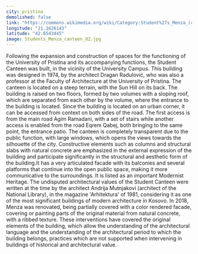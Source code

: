 ```yaml
---
city: pristina
demolished: false
link: "https://commons.wikimedia.org/wiki/Category:Student%27s_Menza_(canteen)"
longitude: "21.1626143"
latitude: "42.6543445"
image: Students_Menza_canteen_02.jpg
---
```

Following the expansion and construction of spaces for the functioning of the University of Pristina and its accompanying functions, the Student Canteen was built, in the vicinity of the University Campus. This building was designed in 1974, by the architect Dragan Radulović, who was also a professor at the Faculty of Architecture at the University of Pristina. The canteen is located on a steep terrain, with the Sun Hill on its back. The building is raised on two floors, formed by two volumes with a sloping roof, which are separated from each other by the volume, where the entrance to the building is located. Since the building is located on an urban corner, it can be accessed from context on both sides of the road. The first access is from the main road Agim Ramadani, with a set of stairs while another access is enabled from the road Eqrem Qabej, both bringing to the same point, the entrance patio. The canteen is completely transparent due to the public function, with large windows, which opens the views towards the silhouette of the city. Constructive elements such as columns and structural slabs with natural concrete are emphasized in the external expression of the building and participate significantly in the structural and aesthetic form of the building.It has a very articulated facade with its balconies and several platforms that continue into the open public space, making it more communicative to the surroundings. It is listed as an important Modernist Heritage. The undisputed architectural values of the Student Canteen were written at the time by the architect Andrija Mutnjakovi (architect of the National Library), in the magazine 'Arhitektura' of 1981, considering it as one of the most significant buildings of modern architecture in Kosovo. In 2018, Menza was renovated, being partially covered with a color rendered facade, covering or painting parts of the original material from natural concrete, with a ribbed texture. These interventions have covered the original elements of the building, which allow the understanding of the architectural language and the understanding of the architectural period to which the building belongs, practices which are not supported when intervening in buildings of historical and architectural value.
